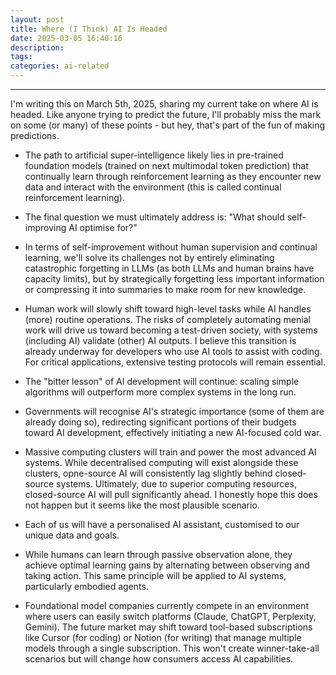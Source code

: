 ```yaml
---
layout: post
title: Where (I Think) AI Is Headed
date: 2025-03-05 16:40:16
description:
tags:
categories: ai-related
---
```


<hr>
I'm writing this on March 5th, 2025, sharing my current take on where AI is headed. Like anyone trying to predict the future, I'll probably miss the mark on some (or many) of these points - but hey, that's part of the fun of making predictions. 

- The path to artificial super-intelligence likely lies in pre-trained foundation models (trained on next multimodal token prediction) that continually learn through reinforcement learning as they encounter new data and interact with the environment (this is called continual reinforcement learning).

- The final question we must ultimately address is: "What should self-improving AI optimise for?"

- In terms of self-improvement without human supervision and continual learning, we'll solve its challenges not by entirely eliminating catastrophic forgetting in LLMs (as both LLMs and human brains have capacity limits), but by strategically forgetting less important information or compressing it into summaries to make room for new knowledge.

- Human work will slowly shift toward high-level tasks while AI handles (more) routine operations. The risks of completely automating menial work will drive us toward becoming a test-driven society, with systems (including AI) validate (other) AI outputs. I believe this transition is already underway for developers who use AI tools to assist with coding. For critical applications, extensive testing protocols will remain essential.

- The "bitter lesson" of AI development will continue: scaling simple algorithms will outperform more complex systems in the long run.

- Governments will recognise AI's strategic importance (some of them are already doing so), redirecting significant portions of their budgets toward AI development, effectively initiating a new AI-focused cold war.

- Massive computing clusters will train and power the most advanced AI systems. While decentralised computing will exist alongside these clusters, opne-source AI will consistently lag slightly behind closed-source systems. Ultimately, due to superior computing resources, closed-source AI will pull significantly ahead. I honestly hope this does not happen but it seems like the most plausible scenario.

- Each of us will have a personalised AI assistant, customised to our unique data and goals.

- While humans can learn through passive observation alone, they achieve optimal learning gains by alternating between observing and taking action. This same principle will be applied to AI systems, particularly embodied agents.
  
- Foundational model companies currently compete in an environment where users can easily switch platforms (Claude, ChatGPT, Perplexity, Gemini). The future market may shift toward tool-based subscriptions like Cursor (for coding) or Notion (for writing) that manage multiple models through a single subscription. This won't create winner-take-all scenarios but will change how consumers access AI capabilities.